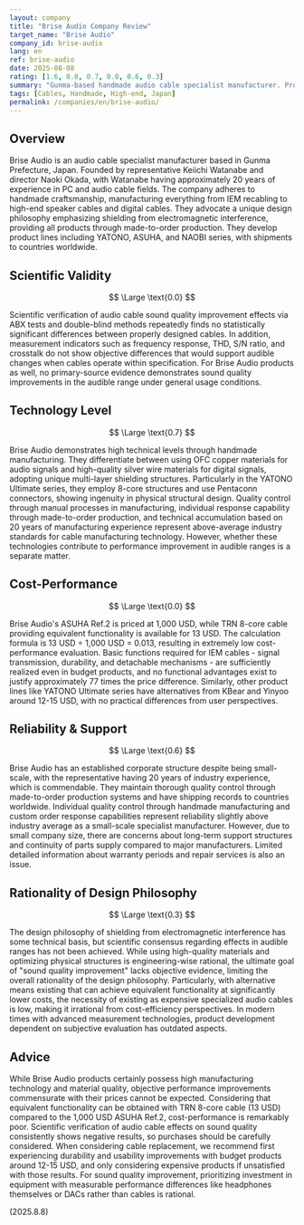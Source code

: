 ```yaml
---
layout: company
title: "Brise Audio Company Review"
target_name: "Brise Audio"
company_id: brise-audio
lang: en
ref: brise-audio
date: 2025-08-08
rating: [1.6, 0.0, 0.7, 0.0, 0.6, 0.3]
summary: "Gunma-based handmade audio cable specialist manufacturer. Produces high-end IEM cables and professional cables, but lacks scientific basis with extremely high prices."
tags: [Cables, Handmade, High-end, Japan]
permalink: /companies/en/brise-audio/
---
```

## Overview

Brise Audio is an audio cable specialist manufacturer based in Gunma Prefecture, Japan. Founded by representative Keiichi Watanabe and director Naoki Okada, with Watanabe having approximately 20 years of experience in PC and audio cable fields. The company adheres to handmade craftsmanship, manufacturing everything from IEM recabling to high-end speaker cables and digital cables. They advocate a unique design philosophy emphasizing shielding from electromagnetic interference, providing all products through made-to-order production. They develop product lines including YATONO, ASUHA, and NAOBI series, with shipments to countries worldwide.

## Scientific Validity

$$ \Large \text{0.0} $$

Scientific verification of audio cable sound quality improvement effects via ABX tests and double-blind methods repeatedly finds no statistically significant differences between properly designed cables. In addition, measurement indicators such as frequency response, THD, S/N ratio, and crosstalk do not show objective differences that would support audible changes when cables operate within specification. For Brise Audio products as well, no primary-source evidence demonstrates sound quality improvements in the audible range under general usage conditions.

## Technology Level

$$ \Large \text{0.7} $$

Brise Audio demonstrates high technical levels through handmade manufacturing. They differentiate between using OFC copper materials for audio signals and high-quality silver wire materials for digital signals, adopting unique multi-layer shielding structures. Particularly in the YATONO Ultimate series, they employ 8-core structures and use Pentaconn connectors, showing ingenuity in physical structural design. Quality control through manual processes in manufacturing, individual response capability through made-to-order production, and technical accumulation based on 20 years of manufacturing experience represent above-average industry standards for cable manufacturing technology. However, whether these technologies contribute to performance improvement in audible ranges is a separate matter.

## Cost-Performance

$$ \Large \text{0.0} $$

Brise Audio's ASUHA Ref.2 is priced at 1,000 USD, while TRN 8-core cable providing equivalent functionality is available for 13 USD. The calculation formula is 13 USD ÷ 1,000 USD = 0.013, resulting in extremely low cost-performance evaluation. Basic functions required for IEM cables - signal transmission, durability, and detachable mechanisms - are sufficiently realized even in budget products, and no functional advantages exist to justify approximately 77 times the price difference. Similarly, other product lines like YATONO Ultimate series have alternatives from KBear and Yinyoo around 12-15 USD, with no practical differences from user perspectives.

## Reliability & Support

$$ \Large \text{0.6} $$

Brise Audio has an established corporate structure despite being small-scale, with the representative having 20 years of industry experience, which is commendable. They maintain thorough quality control through made-to-order production systems and have shipping records to countries worldwide. Individual quality control through handmade manufacturing and custom order response capabilities represent reliability slightly above industry average as a small-scale specialist manufacturer. However, due to small company size, there are concerns about long-term support structures and continuity of parts supply compared to major manufacturers. Limited detailed information about warranty periods and repair services is also an issue.

## Rationality of Design Philosophy

$$ \Large \text{0.3} $$

The design philosophy of shielding from electromagnetic interference has some technical basis, but scientific consensus regarding effects in audible ranges has not been achieved. While using high-quality materials and optimizing physical structures is engineering-wise rational, the ultimate goal of "sound quality improvement" lacks objective evidence, limiting the overall rationality of the design philosophy. Particularly, with alternative means existing that can achieve equivalent functionality at significantly lower costs, the necessity of existing as expensive specialized audio cables is low, making it irrational from cost-efficiency perspectives. In modern times with advanced measurement technologies, product development dependent on subjective evaluation has outdated aspects.

## Advice

While Brise Audio products certainly possess high manufacturing technology and material quality, objective performance improvements commensurate with their prices cannot be expected. Considering that equivalent functionality can be obtained with TRN 8-core cable (13 USD) compared to the 1,000 USD ASUHA Ref.2, cost-performance is remarkably poor. Scientific verification of audio cable effects on sound quality consistently shows negative results, so purchases should be carefully considered. When considering cable replacement, we recommend first experiencing durability and usability improvements with budget products around 12-15 USD, and only considering expensive products if unsatisfied with those results. For sound quality improvement, prioritizing investment in equipment with measurable performance differences like headphones themselves or DACs rather than cables is rational.

(2025.8.8)